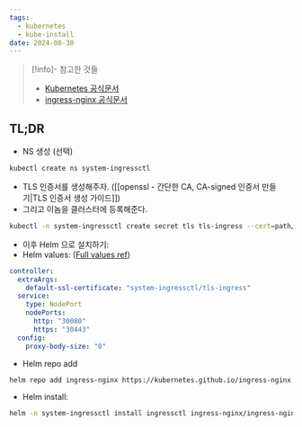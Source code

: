 ```yaml
---
tags:
  - kubernetes
  - kube-install
date: 2024-08-30
---
```

> [!info]- 참고한 것들
> - [Kubernetes 공식문서](https://kubernetes.io/docs/reference/kubectl/generated/kubectl_create/kubectl_create_secret_tls/)
> - [ingress-nginx 공식문서](https://kubernetes.github.io/ingress-nginx/deploy/)

## TL;DR

- NS 생성 (선택)

```bash
kubectl create ns system-ingressctl
```

- TLS 인증서를 생성해주자. ([[openssl - 간단한 CA, CA-signed 인증서 만들기|TLS 인증서 생성 가이드]])
- 그리고 이놈을 클러스터에 등록해준다.

```bash
kubectl -n system-ingressctl create secret tls tls-ingress --cert=path/to/cert/file --key=path/to/key/file
```

- 이후 Helm 으로 설치하기:
- Helm values: ([Full values ref](https://github.com/kubernetes/ingress-nginx/blob/main/charts/ingress-nginx/values.yaml))

```yaml title="ingress.yaml"
controller:
  extraArgs:
    default-ssl-certificate: "system-ingressctl/tls-ingress"
  service:
    type: NodePort
    nodePorts:
      http: "30080"
      https: "30443"
  config:
    proxy-body-size: "0"
```

- Helm repo add

```bash
helm repo add ingress-nginx https://kubernetes.github.io/ingress-nginx
```

- Helm install:

```bash
helm -n system-ingressctl install ingressctl ingress-nginx/ingress-nginx -f ingress.yaml
```